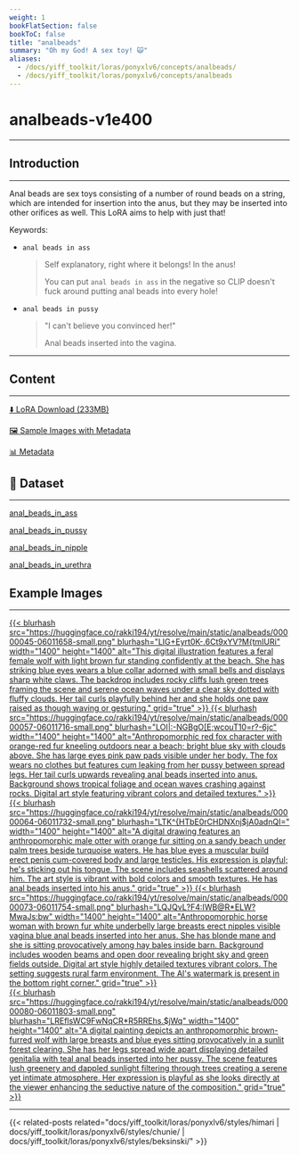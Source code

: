 ```yaml
---
weight: 1
bookFlatSection: false
bookToC: false
title: "analbeads"
summary: "Oh my God! A sex toy! 🙀"
aliases:
  - /docs/yiff_toolkit/loras/ponyxlv6/concepts/analbeads/
  - /docs/yiff_toolkit/loras/ponyxlv6/concepts/analbeads
---
```


<!--markdownlint-disable MD025 MD033 MD034 -->

# analbeads-v1e400

---

## Introduction

---

Anal beads are sex toys consisting of a number of round beads on a string, which are intended for insertion into the anus, but they may be inserted into other orifices as well. This LoRA aims to help with just that!

Keywords:

- `anal beads in ass`

  > Self explanatory, right where it belongs! In the anus!
  >
  > You can put `anal beads in ass` in the negative so CLIP doesn't fuck around putting anal beads into every hole!

- `anal beads in pussy`

  > "I can't believe you convinced her!"
  >
  > Anal beads inserted into the vagina.

---

## Content

---

[⬇️ LoRA Download (233MB)](https://huggingface.co/rakki194/yt/resolve/main/ponyxl_loras/analbeads-v1e400.safetensors?download=true)

<!--
[⬇️ Shrunk LoRA Download ({}MB)](https://huggingface.co/rakki194/yt/resolve/main/ponyxl_loras_shrunk_2/{}.safetensors?download=true)
-->

[🖼️ Sample Images with Metadata](https://huggingface.co/k4d3/yiff_toolkit/tree/main/static/{})

[📊 Metadata](https://huggingface.co/k4d3/yiff_toolkit/raw/main/ponyxl_loras/analbeads-v1e400.json)

## 📐 Dataset

---

[anal_beads_in_ass](https://huggingface.co/datasets/k4d3/furry/tree/main/anal_beads_in_ass)

[anal_beads_in_pussy](https://huggingface.co/datasets/k4d3/furry/tree/main/anal_beads_in_pussy)

[anal_beads_in_nipple](https://huggingface.co/datasets/k4d3/furry/tree/main/anal_beads_in_nipple)

[anal_beads_in_urethra](https://huggingface.co/datasets/k4d3/furry/tree/main/anal_beads_in_urethra)

## Example Images

---

<div class="image-grid">
  <div class="image-grid-container">
    <a href="https://huggingface.co/rakki194/yt/resolve/main/static/analbeads/00000045-06011658.png">
      {{< blurhash
          src="https://huggingface.co/rakki194/yt/resolve/main/static/analbeads/00000045-06011658-small.png"
          blurhash="LIG+Eyrt0K-.6Ct9xYV?M{tmIURi"
          width="1400"
          height="1400"
          alt="This digital illustration features a feral female wolf with light brown fur standing confidently at the beach. She has striking blue eyes wears a blue collar adorned with small bells and displays sharp white claws. The backdrop includes rocky cliffs lush green trees framing the scene and serene ocean waves under a clear sky dotted with fluffy clouds. Her tail curls playfully behind her and she holds one paw raised as though waving or gesturing."
          grid="true"
      >}}
    </a>
    <a href="https://huggingface.co/rakki194/yt/resolve/main/static/analbeads/00000057-06011716.png">
      {{< blurhash
          src="https://huggingface.co/rakki194/yt/resolve/main/static/analbeads/00000057-06011716-small.png"
          blurhash="LOI|:-NGBgO[E;wcouT10=r?-6jc"
          width="1400"
          height="1400"
          alt="Anthropomorphic red fox character with orange-red fur kneeling outdoors near a beach; bright blue sky with clouds above. She has large eyes pink paw pads visible under her body. The fox wears no clothes but features cum leaking from her pussy between spread legs. Her tail curls upwards revealing anal beads inserted into anus. Background shows tropical foliage and ocean waves crashing against rocks. Digital art style featuring vibrant colors and detailed textures."
      >}}
    </a>
  </div>
</div>
<div class="image-grid">
  <div class="image-grid-container">
    <a href="https://huggingface.co/rakki194/yt/resolve/main/static/analbeads/00000064-06011732.png">
      {{< blurhash
          src="https://huggingface.co/rakki194/yt/resolve/main/static/analbeads/00000064-06011732-small.png"
          blurhash="LTK^{HTbE0rCHDNXnj$jA0adnQI="
          width="1400"
          height="1400"
          alt="A digital drawing features an anthropomorphic male otter with orange fur sitting on a sandy beach under palm trees beside turquoise waters. He has blue eyes a muscular build erect penis cum-covered body and large testicles. His expression is playful; he's sticking out his tongue. The scene includes seashells scattered around him. The art style is vibrant with bold colors and smooth textures. He has anal beads inserted into his anus."
          grid="true"
      >}}
    </a>
    <a href="https://huggingface.co/rakki194/yt/resolve/main/static/analbeads/00000073-06011754.png">
      {{< blurhash
          src="https://huggingface.co/rakki194/yt/resolve/main/static/analbeads/00000073-06011754-small.png"
          blurhash="LQJQvL?F4:IWB@R*ELW?MwaJs:bw"
          width="1400"
          height="1400"
          alt="Anthropomorphic horse woman with brown fur white underbelly large breasts erect nipples visible vagina blue anal beads inserted into her anus. She has blonde mane and she is sitting provocatively among hay bales inside barn. Background includes wooden beams and open door revealing bright sky and green fields outside. Digital art style highly detailed textures vibrant colors. The setting suggests rural farm environment. The AI's watermark is present in the bottom right corner."
          grid="true"
      >}}
    </a>
  </div>
</div>
<div class="image-grid">
  <div class="image-grid-container">
    <a href="https://huggingface.co/rakki194/yt/resolve/main/static/analbeads/00000080-06011803.png">
      {{< blurhash
          src="https://huggingface.co/rakki194/yt/resolve/main/static/analbeads/00000080-06011803-small.png"
          blurhash="LREflsWC9FwNqCR*R5RREhs.$jWq"
          width="1400"
          height="1400"
          alt="A digital painting depicts an anthropomorphic brown-furred wolf with large breasts and blue eyes sitting provocatively in a sunlit forest clearing. She has her legs spread wide apart displaying detailed genitalia with teal anal beads inserted into her pussy. The scene features lush greenery and dappled sunlight filtering through trees creating a serene yet intimate atmosphere. Her expression is playful as she looks directly at the viewer enhancing the seductive nature of the composition."
          grid="true"
      >}}
    </a>
  </div>
</div>

---

<!--
HUGO_SEARCH_EXCLUDE_START
-->
{{< related-posts related="docs/yiff_toolkit/loras/ponyxlv6/styles/himari | docs/yiff_toolkit/loras/ponyxlv6/styles/chunie/ | docs/yiff_toolkit/loras/ponyxlv6/styles/beksinski/" >}}
<!--
HUGO_SEARCH_EXCLUDE_END
-->
